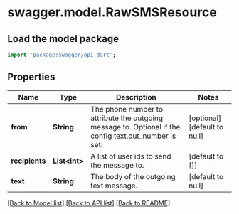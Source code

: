 # swagger.model.RawSMSResource

## Load the model package
```dart
import 'package:swagger/api.dart';
```

## Properties
Name | Type | Description | Notes
------------ | ------------- | ------------- | -------------
**from** | **String** | The phone number to attribute the outgoing message to. Optional if the config text.out_number is set. | [optional] [default to null]
**recipients** | **List&lt;int&gt;** | A list of user ids to send the message to. | [default to []]
**text** | **String** | The body of the outgoing text message. | [default to null]

[[Back to Model list]](../README.md#documentation-for-models) [[Back to API list]](../README.md#documentation-for-api-endpoints) [[Back to README]](../README.md)


